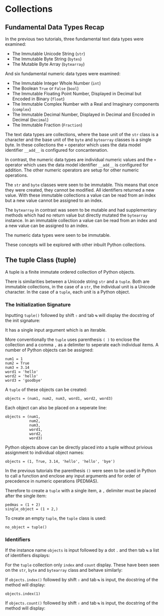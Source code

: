 # Collections

## Fundamental Data Types Recap

In the previous two tutorials, three fundamental text data types were examined:

* The Immutable Unicode String (```str```)
* The Immutable Byte String (```bytes```)
* The Mutable Byte Array (```bytearray```)

And six fundamental numeric data types were examined:

* The Immutable Integer Whole Number (```int```)
* The Boolean ```True``` or ```False``` (```bool```)
* The Immutable Floating Point Number, Displayed in Decimal but Encoded in Binary (```float```)
* The Immutable Complex Number with a Real and Imaginary components (```complex```)
* The Immutable Decimal Number, Displayed in Decimal and Encoded in Decimal (```Decimal```)
* The Immutable Fraction (```Fraction```)

The text data types are collections, where the base unit of the ```str``` class is a character and the base unit of the ```byte``` and ```bytearray``` classes is a single byte. In these collections the ```+``` operator which uses the data model identifier ```__add__``` is configured for concantenation. 

In contrast, the numeric data types are individual numeric values and the ```+``` operator which uses the data model identifier ```__add__``` is configured for addition. The other numeric operators are setup for other numeric operations.

The ```str``` and ```byte``` classes were seen to be immutable. This means that once they were created, they cannot be modified. All identifiers returned a new value. With these immutable collections a value can be read from an index but a new value cannot be assigned to an index. 

The ```bytearray``` in contrast was seem to be mutable and had supplementary methods which had no return value but directly mutated the ```bytearray``` instance. In an immutable collection a value can be read from an index and a new value can be assigned to an index. 

The numeric data types were seen to be immutable.

These concepts will be explored with other inbuilt Python collections.

## The tuple Class (tuple)

A tuple is a finite immutate ordered collection of Python objects. 

There is similarities between a Unicode string ```str``` and a ```tuple```. Both are immutable collections, in the case of a ```str```, the individual unit is a Unicode character. In the case of a ```tuple```, each unit is a Python object.



### The Initialization Signature

Inputting ```tuple()``` followed by shift ```⇧``` and tab ```↹``` will display the docstring of the init signature:



It has a single input argument which is an iterable. 

More conventionally the ```tuple``` uses parenthesis ```( )``` to enclose the collection and a comma ```,``` as a delimiter to seperate each individual items. A number of Python objects can be assigned:

```
num1 = 1
num2 = True
num3 = 3.14
word1 = 'hello'
word2 = 'hello'
word3 = 'goodbye'
```



A ```tuple``` of these objects can be created:

```
objects = (num1, num2, num3, word1, word2, word3)
```



Each object can also be placed on a seperate line:

```
objects = (num1, 
           num2, 
           num3, 
           word1, 
           word2, 
           word3)
```



Python objects above can be directly placed into a tuple without privious assignment to individual object names:

```
objects = (1, True, 3.14, 'hello', 'hello', 'bye')
```



In the previous tutorials the parenthesis ```()``` were seen to be used in Python to call a function and enclose any input arguments and for order of precedence in numeric operations (PEDMAS). 

Therefore to create a ```tuple``` with a single item, a ```,``` delimiter must be placed after the single item:

```
pedmas = (1 + 2)
single_object = (1 + 2,)
```



To create an empty ```tuple```, the ```tuple``` class is used:

```
no_object = tuple()
```



### Identifiers

If the instance name ```objects``` is input followed by a dot ```.``` and then tab ```↹``` a list of identifiers displays:



For the ```tuple``` collection only ```index``` and ```count``` display. These have been seen on the ```str```, ```byte``` and ```bytearray``` class and behave similarly:



If ```objects.index()``` followed by shift ```⇧``` and tab ```↹``` is input, the docstring of the method will display:



```
objects.index(1)
```



If ```objects.count()``` followed by shift ```⇧``` and tab ```↹``` is input, the docstring of the method will display:













